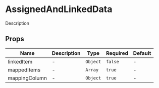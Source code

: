 # AssignedAndLinkedData

Description

## Props

<!-- @vuese:AssignedAndLinkedData:props:start -->
|Name|Description|Type|Required|Default|
|---|---|---|---|---|
|linkedItem|-|`Object`|`false`|-|
|mappedItems|-|`Array`|`true`|-|
|mappingColumn|-|`Object`|`true`|-|

<!-- @vuese:AssignedAndLinkedData:props:end -->



